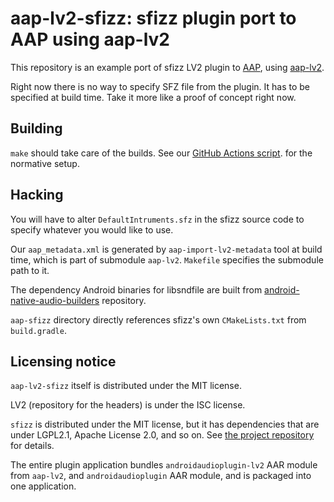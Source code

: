 # aap-lv2-sfizz: sfizz plugin port to AAP using aap-lv2

This repository is an example port of sfizz LV2 plugin to [AAP](https://github.com/atsushieno/android-audio-plugin-framework), using [aap-lv2](https://github.com/atsushieno/atsushieno/aap-lv2).

Right now there is no way to specify SFZ file from the plugin. It has to be specified at build time. Take it more like a proof of concept right now.

## Building

`make` should take care of the builds. See our [GitHub Actions script](.github/workflows/actions.yml). for the normative setup.


## Hacking

You will have to alter `DefaultIntruments.sfz` in the sfizz source code to specify whatever you would like to use.

Our `aap_metadata.xml` is generated by `aap-import-lv2-metadata` tool at build time, which is part of submodule `aap-lv2`. `Makefile` specifies the submodule path to it.

The dependency Android binaries for libsndfile are built from [android-native-audio-builders](https://github.com/atsushieno/android-native-audio-builders) repository.

`aap-sfizz` directory directly references sfizz's own `CMakeLists.txt` from `build.gradle`.

## Licensing notice

`aap-lv2-sfizz` itself is distributed under the MIT license.

LV2 (repository for the headers) is under the ISC license.

`sfizz` is distributed under the MIT license, but it has dependencies that are under LGPL2.1, Apache License 2.0, and so on. See [the project repository](https://github.com/sfztools/sfizz) for details.

The entire plugin application bundles `androidaudioplugin-lv2` AAR module from `aap-lv2`, and `androidaudioplugin` AAR module, and is packaged into one application.
